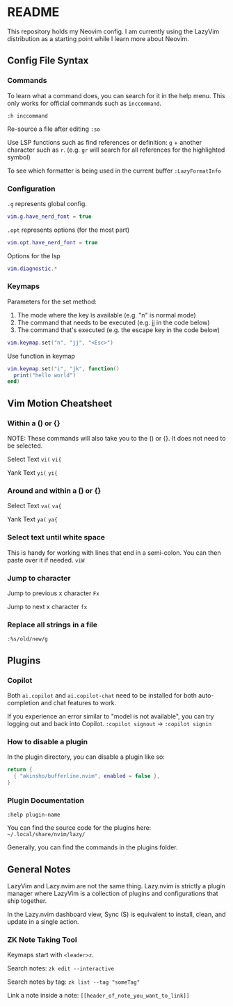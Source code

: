 # README

This repository holds my Neovim config. I am currently using the LazyVim distribution as a starting point while I learn more about Neovim.

## Config File Syntax

### Commands

To learn what a command does, you can search for it in the help menu. This only works for official commands such as `inccommand`.

```shell
:h inccommand
```

Re-source a file after editing
`:so`

Use LSP functions such as find references or definition:
`g` + another character such as `r`. (e.g. `gr` will search for all references for the highlighted symbol)

To see which formatter is being used in the current buffer
`:LazyFormatInfo`

### Configuration

`.g` represents global config.

```lua
vim.g.have_nerd_font = true
```

`.opt` represents options (for the most part)

```lua
vim.opt.have_nerd_font = true
```

Options for the lsp

```lua
vim.diagnostic.* 
```

### Keymaps

Parameters for the set method:

1. The mode where the key is available (e.g. "n" is normal mode)
2. The command that needs to be executed (e.g. jj in the code below)
3. The command that's executed (e.g. the escape key in the code below)

```lua
vim.keymap.set("n", "jj", "<Esc>")
```

Use function in keymap

```lua
vim.keymap.set("i", "jk", function()
  print("hello world")
end)
```

## Vim Motion Cheatsheet

### Within a () or {}

NOTE: These commands will also take you to the () or {}. It does not need to be selected.

Select Text
`vi(`
`vi{`

Yank Text
`yi(`
`yi{`

### Around and within a () or {}

Select Text
`va(`
`va{`

Yank Text
`ya(`
`ya{`

### Select text until white space

This is handy for working with lines that end in a semi-colon. You can then paste over it if needed.
`viW`

### Jump to character

Jump to previous x character
`Fx`

Jump to next x character
`fx`

### Replace all strings in a file
`:%s/old/new/g`

## Plugins

### Copilot

Both `ai.copilot` and `ai.copilot-chat` need to be installed for both auto-completion and chat features to work.

If you experience an error similar to "model is not available", you can try logging out and back into Copilot.
`:copilot signout` -> `:copilot signin`

### How to disable a plugin

In the plugin directory, you can disable a plugin like so:
```lua
return {
  { "akinsho/bufferline.nvim", enabled = false },
}
```

### Plugin Documentation

`:help plugin-name`

You can find the source code for the plugins here:
`~/.local/share/nvim/lazy/`

Generally, you can find the commands in the plugins folder.

## General Notes

LazyVim and Lazy.nvim are not the same thing. Lazy.nvim is strictly a plugin manager where LazyVim is a collection of plugins and configurations that ship together.

In the Lazy.nvim dashboard view, Sync (S) is equivalent to install, clean, and update in a single action.

### ZK Note Taking Tool

Keymaps start with `<leader>z`.

Search notes:
`zk edit --interactive`

Search notes by tag:
`zk list --tag "someTag"`

Link a note inside a note:
`[[header_of_note_you_want_to_link]]`
